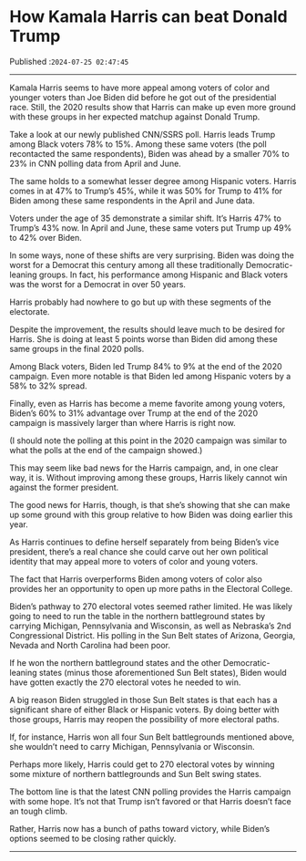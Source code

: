 # How Kamala Harris can beat Donald Trump

Published :`2024-07-25 02:47:45`

---

Kamala Harris seems to have more appeal among voters of color and younger voters than Joe Biden did before he got out of the presidential race. Still, the 2020 results show that Harris can make up even more ground with these groups in her expected matchup against Donald Trump.

Take a look at our newly published CNN/SSRS poll. Harris leads Trump among Black voters 78% to 15%. Among these same voters (the poll recontacted the same respondents), Biden was ahead by a smaller 70% to 23% in CNN polling data from April and June.

The same holds to a somewhat lesser degree among Hispanic voters. Harris comes in at 47% to Trump’s 45%, while it was 50% for Trump to 41% for Biden among these same respondents in the April and June data.

Voters under the age of 35 demonstrate a similar shift. It’s Harris 47% to Trump’s 43% now. In April and June, these same voters put Trump up 49% to 42% over Biden.

In some ways, none of these shifts are very surprising. Biden was doing the worst for a Democrat this century among all these traditionally Democratic-leaning groups. In fact, his performance among Hispanic and Black voters was the worst for a Democrat in over 50 years.

Harris probably had nowhere to go but up with these segments of the electorate.

Despite the improvement, the results should leave much to be desired for Harris. She is doing at least 5 points worse than Biden did among these same groups in the final 2020 polls.

Among Black voters, Biden led Trump 84% to 9% at the end of the 2020 campaign. Even more notable is that Biden led among Hispanic voters by a 58% to 32% spread.

Finally, even as Harris has become a meme favorite among young voters, Biden’s 60% to 31% advantage over Trump at the end of the 2020 campaign is massively larger than where Harris is right now.

(I should note the polling at this point in the 2020 campaign was similar to what the polls at the end of the campaign showed.)

This may seem like bad news for the Harris campaign, and, in one clear way, it is. Without improving among these groups, Harris likely cannot win against the former president.

The good news for Harris, though, is that she’s showing that she can make up some ground with this group relative to how Biden was doing earlier this year.

As Harris continues to define herself separately from being Biden’s vice president, there’s a real chance she could carve out her own political identity that may appeal more to voters of color and young voters.

The fact that Harris overperforms Biden among voters of color also provides her an opportunity to open up more paths in the Electoral College.

Biden’s pathway to 270 electoral votes seemed rather limited. He was likely going to need to run the table in the northern battleground states by carrying Michigan, Pennsylvania and Wisconsin, as well as Nebraska’s 2nd Congressional District. His polling in the Sun Belt states of Arizona, Georgia, Nevada and North Carolina had been poor.

If he won the northern battleground states and the other Democratic-leaning states (minus those aforementioned Sun Belt states), Biden would have gotten exactly the 270 electoral votes he needed to win.

A big reason Biden struggled in those Sun Belt states is that each has a significant share of either Black or Hispanic voters. By doing better with those groups, Harris may reopen the possibility of more electoral paths.

If, for instance, Harris won all four Sun Belt battlegrounds mentioned above, she wouldn’t need to carry Michigan, Pennsylvania or Wisconsin.

Perhaps more likely, Harris could get to 270 electoral votes by winning some mixture of northern battlegrounds and Sun Belt swing states.

The bottom line is that the latest CNN polling provides the Harris campaign with some hope. It’s not that Trump isn’t favored or that Harris doesn’t face an tough climb.

Rather, Harris now has a bunch of paths toward victory, while Biden’s options seemed to be closing rather quickly.

---

